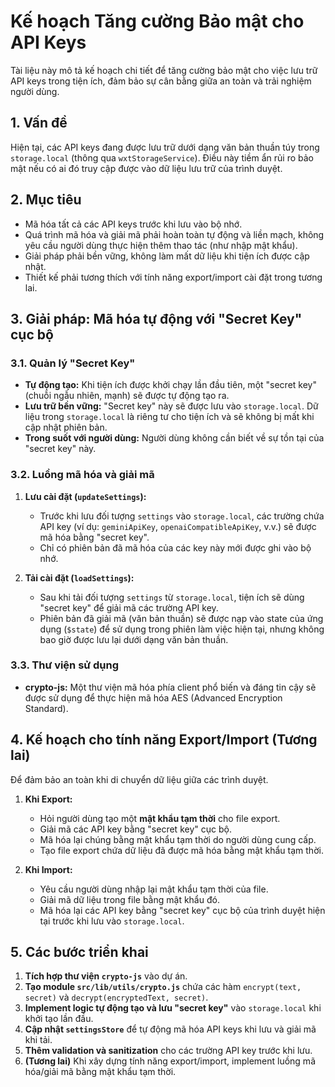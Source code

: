 # Kế hoạch Tăng cường Bảo mật cho API Keys

Tài liệu này mô tả kế hoạch chi tiết để tăng cường bảo mật cho việc lưu trữ API keys trong tiện ích, đảm bảo sự cân bằng giữa an toàn và trải nghiệm người dùng.

## 1. Vấn đề

Hiện tại, các API keys đang được lưu trữ dưới dạng văn bản thuần túy trong `storage.local` (thông qua `wxtStorageService`). Điều này tiềm ẩn rủi ro bảo mật nếu có ai đó truy cập được vào dữ liệu lưu trữ của trình duyệt.

## 2. Mục tiêu

- Mã hóa tất cả các API keys trước khi lưu vào bộ nhớ.
- Quá trình mã hóa và giải mã phải hoàn toàn tự động và liền mạch, không yêu cầu người dùng thực hiện thêm thao tác (như nhập mật khẩu).
- Giải pháp phải bền vững, không làm mất dữ liệu khi tiện ích được cập nhật.
- Thiết kế phải tương thích với tính năng export/import cài đặt trong tương lai.

## 3. Giải pháp: Mã hóa tự động với "Secret Key" cục bộ

### 3.1. Quản lý "Secret Key"

- **Tự động tạo:** Khi tiện ích được khởi chạy lần đầu tiên, một "secret key" (chuỗi ngẫu nhiên, mạnh) sẽ được tự động tạo ra.
- **Lưu trữ bền vững:** "Secret key" này sẽ được lưu vào `storage.local`. Dữ liệu trong `storage.local` là riêng tư cho tiện ích và sẽ không bị mất khi cập nhật phiên bản.
- **Trong suốt với người dùng:** Người dùng không cần biết về sự tồn tại của "secret key" này.

### 3.2. Luồng mã hóa và giải mã

1.  **Lưu cài đặt (`updateSettings`):**

    - Trước khi lưu đối tượng `settings` vào `storage.local`, các trường chứa API key (ví dụ: `geminiApiKey`, `openaiCompatibleApiKey`, v.v.) sẽ được mã hóa bằng "secret key".
    - Chỉ có phiên bản đã mã hóa của các key này mới được ghi vào bộ nhớ.

2.  **Tải cài đặt (`loadSettings`):**
    - Sau khi tải đối tượng `settings` từ `storage.local`, tiện ích sẽ dùng "secret key" để giải mã các trường API key.
    - Phiên bản đã giải mã (văn bản thuần) sẽ được nạp vào state của ứng dụng (`$state`) để sử dụng trong phiên làm việc hiện tại, nhưng không bao giờ được lưu lại dưới dạng văn bản thuần.

### 3.3. Thư viện sử dụng

- **crypto-js:** Một thư viện mã hóa phía client phổ biến và đáng tin cậy sẽ được sử dụng để thực hiện mã hóa AES (Advanced Encryption Standard).

## 4. Kế hoạch cho tính năng Export/Import (Tương lai)

Để đảm bảo an toàn khi di chuyển dữ liệu giữa các trình duyệt.

1.  **Khi Export:**

    - Hỏi người dùng tạo một **mật khẩu tạm thời** cho file export.
    - Giải mã các API key bằng "secret key" cục bộ.
    - Mã hóa lại chúng bằng mật khẩu tạm thời do người dùng cung cấp.
    - Tạo file export chứa dữ liệu đã được mã hóa bằng mật khẩu tạm thời.

2.  **Khi Import:**
    - Yêu cầu người dùng nhập lại mật khẩu tạm thời của file.
    - Giải mã dữ liệu trong file bằng mật khẩu đó.
    - Mã hóa lại các API key bằng "secret key" cục bộ của trình duyệt hiện tại trước khi lưu vào `storage.local`.

## 5. Các bước triển khai

1.  **Tích hợp thư viện `crypto-js`** vào dự án.
2.  **Tạo module `src/lib/utils/crypto.js`** chứa các hàm `encrypt(text, secret)` và `decrypt(encryptedText, secret)`.
3.  **Implement logic tự động tạo và lưu "secret key"** vào `storage.local` khi khởi tạo lần đầu.
4.  **Cập nhật `settingsStore`** để tự động mã hóa API keys khi lưu và giải mã khi tải.
5.  **Thêm validation và sanitization** cho các trường API key trước khi lưu.
6.  **(Tương lai)** Khi xây dựng tính năng export/import, implement luồng mã hóa/giải mã bằng mật khẩu tạm thời.
